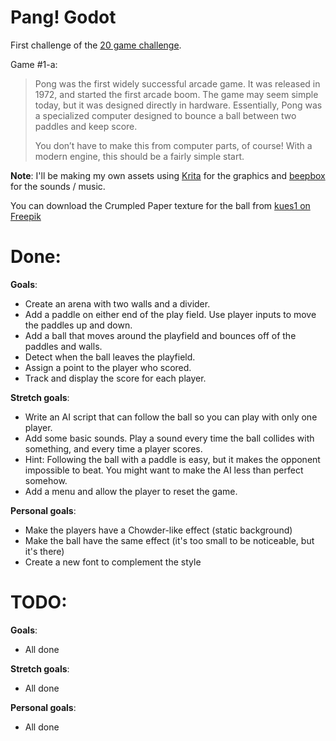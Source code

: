 # Pang! Godot

First challenge of the [20 game challenge](https://20_games_challenge.gitlab.io/).

Game #1-a: 

> Pong was the first widely successful arcade game. It was released in 1972, and started the first arcade boom. The game may seem simple today, but it was designed directly in hardware. Essentially, Pong was a specialized computer designed to bounce a ball between two paddles and keep score.
> 
> You don’t have to make this from computer parts, of course! With a modern engine, this should be a fairly simple start.


**Note**: I'll be making my own assets using [Krita](https://krita.org/) for the graphics and [beepbox](https://www.beepbox.co) for the sounds / music.

You can download the Crumpled Paper texture for the ball from [kues1 on Freepik](https://www.freepik.com/free-photo/white-paper-texture_1012237.htm#query=crumpled%20paper%20texture&position=0&from_view=keyword&track=ais_user&uuid=cab41ee8-67a2-4aa8-8a60-f050b6fed8a4")

# Done:

**Goals**:

- Create an arena with two walls and a divider.
- Add a paddle on either end of the play field. Use player inputs to move the paddles up and down.
- Add a ball that moves around the playfield and bounces off of the paddles and walls.
- Detect when the ball leaves the playfield.
- Assign a point to the player who scored.
- Track and display the score for each player. 

**Stretch goals**:
- Write an AI script that can follow the ball so you can play with only one player.
- Add some basic sounds. Play a sound every time the ball collides with something, and every time a player scores.
- Hint: Following the ball with a paddle is easy, but it makes the opponent impossible to beat. You might want to make the AI less than perfect somehow.
- Add a menu and allow the player to reset the game.


**Personal goals**:
- Make the players have a Chowder-like effect (static background)
- Make the ball have the same effect (it's too small to be noticeable, but it's there)
- Create a new font to complement the style

# TODO:

**Goals**:
- All done

**Stretch goals**:
- All done

**Personal goals**:
- All done
